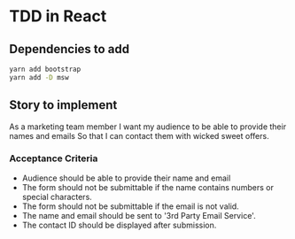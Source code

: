 # TDD in React

## Dependencies to add
``` bash
yarn add bootstrap
yarn add -D msw
```

## Story to implement
As a marketing team member
I want my audience to be able to provide their names and emails
So that I can contact them with wicked sweet offers.

### Acceptance Criteria
- Audience should be able to provide their name and email
- The form should not be submittable if the name contains numbers or special characters.
- The form should not be submittable if the email is not valid.
- The name and email should be sent to '3rd Party Email Service'.
- The contact ID should be displayed after submission.